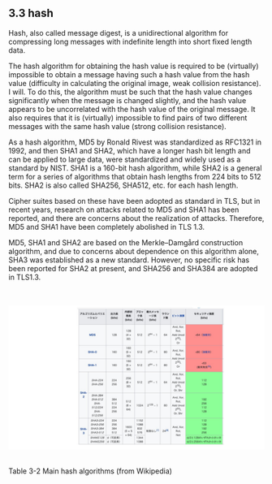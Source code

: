 ## 3.3 hash

Hash, also called message digest, is a unidirectional algorithm for compressing long messages with indefinite length into short fixed length data.

The hash algorithm for obtaining the hash value is required to be (virtually) impossible to obtain a message having such a hash value from the hash value (difficulty in calculating the original image, weak collision resistance). I will. To do this, the algorithm must be such that the hash value changes significantly when the message is changed slightly, and the hash value appears to be uncorrelated with the hash value of the original message. It also requires that it is (virtually) impossible to find pairs of two different messages with the same hash value (strong collision resistance).

As a hash algorithm, MD5 by Ronald Rivest was standardized as RFC1321 in 1992, and then SHA1 and SHA2, which have a longer hash bit length and can be applied to large data, were standardized and widely used as a standard by NIST. SHA1 is a 160-bit hash algorithm, while SHA2 is a general term for a series of algorithms that obtain hash lengths from 224 bits to 512 bits. SHA2 is also called SHA256, SHA512, etc. for each hash length.

Cipher suites based on these have been adopted as standard in TLS, but in recent years, research on attacks related to MD5 and SHA1 has been reported, and there are concerns about the realization of attacks. Therefore, MD5 and SHA1 have been completely abolished in TLS 1.3.

MD5, SHA1 and SHA2 are based on the Merkle–Damgård construction algorithm, and due to concerns about dependence on this algorithm alone, SHA3 was established as a new standard. However, no specific risk has been reported for SHA2 at present, and SHA256 and SHA384 are adopted in TLS1.3.

<br> <br>
![Fig. 3-2](./fig3-2.jpg)
<br> <br>

Table 3-2 Main hash algorithms (from Wikipedia)